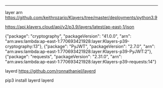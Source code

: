 ---
layer arn
https://github.com/keithrozario/Klayers/tree/master/deployments/python3.9

https://api.klayers.cloud/api/v2/p3.9/layers/latest/ap-east-1/json

{"package": "cryptography", "packageVersion": "41.0.0", "arn": "arn:aws:lambda:ap-east-1:770693421928:layer:Klayers-p39-cryptography:13"},
{"package": "PyJWT", "packageVersion": "2.7.0", "arn": "arn:aws:lambda:ap-east-1:770693421928:layer:Klayers-p39-PyJWT:2"},
{"package": "requests", "packageVersion": "2.31.0", "arn": "arn:aws:lambda:ap-east-1:770693421928:layer:Klayers-p39-requests:14"}


layerd
https://github.com/ronnathaniel/layerd

pip3 install layerd
layerd <ARN>
